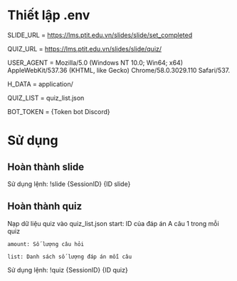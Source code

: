 # Thiết lập .env
SLIDE_URL = https://lms.ptit.edu.vn/slides/slide/set_completed

QUIZ_URL = https://lms.ptit.edu.vn/slides/slide/quiz/

USER_AGENT = Mozilla/5.0 (Windows NT 10.0; Win64; x64) AppleWebKit/537.36 (KHTML, like Gecko) Chrome/58.0.3029.110 Safari/537.

H_DATA = application/

QUIZ_LIST = quiz_list.json

BOT_TOKEN = {Token bot Discord}


# Sử dụng

## Hoàn thành slide

Sử dụng lệnh:
  !slide {SessionID} {ID slide}

## Hoàn thành quiz

Nạp dữ liệu quiz vào quiz_list.json
    start: ID của đáp án A câu 1 trong mỗi quiz
    
    amount: Số lượng câu hỏi
    
    list: Danh sách số lượng đáp án mỗi câu 

Sử dụng lệnh:
 !quiz {SessionID} {ID quiz}
